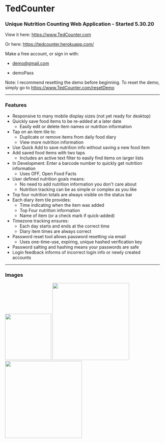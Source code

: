 # TedCounter
### Unique Nutrition Counting Web Application - Started 5.30.20

View it here: https://www.TedCounter.com

Or here: https://tedcounter.herokuapp.com/

Make a free account, or sign in with:

- demo@gmail.com

- demoPass

Note: I recommend resetting the demo before beginning.
To reset the demo, simply go to https://www.TedCounter.com/resetDemo

---

### Features

* Responsive to many mobile display sizes (not yet ready for desktop)
* Quickly save food items to be re-added at a later date
  * Easily edit or delete item names or nutrition information
* Tap on an item tile to:
  * Duplicate or remove items from daily food diary
  * View more nutrition information
* Use Quick Add to save nutrition info without saving a new food item
* Add saved food items with two taps
  * Includes an active text filter to easily find items on larger lists
* In Development: Enter a barcode number to quickly get nutrition information
  * Uses OFF, Open Food Facts
* User defined nutrition goals means:
  * No need to add nutrition information you don't care about
  * Nutrition tracking can be as simple or complex as you like
* Top four nutrition totals are always visible on the status bar
* Each diary item tile provides:
  * Time indicating when the item was added
  * Top Four nutrition information
  * Name of item (or a check mark if quick-added)
* Timezone tracking ensures:
  * Each day starts and ends at the correct time
  * Diary item times are always correct
* Password reset tool allows password resetting via email
  * Uses one-time-use, expiring, unique hashed verification key
* Password salting and hashing means your passwords are safe
* Login feedback informs of incorrect login info or newly created accounts

---

### Images
<image style="width:150px" src="https://raw.githubusercontent.com/tdeckard2000/TedCounter/master/IMG_0728.jpg"></image>
<image style="width:250px" src="https://raw.githubusercontent.com/tdeckard2000/TedCounter/master/IMG_0726.jpg"></image>
<image style="width:250px" src="https://raw.githubusercontent.com/tdeckard2000/TedCounter/master/IMG_0729.jpg"></image>
